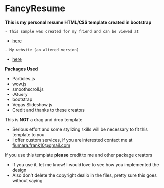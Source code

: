 # FancyResume
**This is my personal resume HTML/CSS template created in bootstrap**
```
- This sample was created for my friend and can be viewed at 
```
- [here](http://www.michaeldimino.dx.am/)
```
- My website (an altered version)
```
- [here](http://www.frankfiumara.dx.am/)

**Packages Used**
- Particles.js
- wow.js
- smoothscroll.js
- JQuery
- bootstrap
- Vegas Slideshow js
- Credit and thanks to these creators

This is **NOT** a drag and drop template
- Serious effort and some stylizing skills will be necessary to fit this template to you.
- I offer custom services, if you are interested contact me at fiumara.frank10@gmail.com

If you use this template **please** credit to me and other package creators
- If you use it, let me know! I would love to see how you implemented the design
- Also don't delete the copyright dealio in the files, pretty sure this goes without saying
